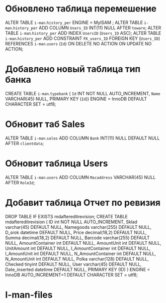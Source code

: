 # Обновлено таблица перемешение
ALTER TABLE `i-man`.`history_per` 
ENGINE = MyISAM ;
ALTER TABLE `i-man`.`history_per` 
ADD COLUMN `Users_ID` INT(11) NULL AFTER `toware`;
ALTER TABLE `i-man`.`history_per` 
ADD INDEX `UsersID` (`Users_ID` ASC);
ALTER TABLE `i-man`.`history_per`
ADD CONSTRAINT `FK_users_ID`
FOREIGN KEY (`Users_ID`)
REFERENCES `i-man`.`users` (`Id`)
ON DELETE NO ACTION
ON UPDATE NO ACTION;
  
# Добавлено новый таблица тип банка
CREATE TABLE `i-man`.`typebank` (
  `Id` INT NOT NULL AUTO_INCREMENT,
  `Name` VARCHAR(45) NULL,
  PRIMARY KEY (`Id`))
ENGINE = InnoDB
DEFAULT CHARACTER SET = utf8;
# Обновит таб Sales 
ALTER TABLE `i-man`.`sales` 
ADD COLUMN `Bank` INT(11) NULL DEFAULT NULL AFTER `clientdata`;
# Обновит таблица Users
ALTER TABLE `i-man`.`users` 
ADD COLUMN `Macaddress` VARCHAR(45) NULL AFTER `RoleId`;
# Добавит таблица Отчет по ревизия 
DROP TABLE IF EXISTS mdaftereditrevision;
CREATE TABLE mdaftereditrevision (
  ID int NOT NULL AUTO_INCREMENT,
  Sklad varchar(45) DEFAULT NULL,
  Namegoods varchar(255) DEFAULT NULL,
  D_srok datetime DEFAULT NULL,
  Price decimal(18,2) DEFAULT NULL,
  Summa decimal(18,2) DEFAULT NULL,
  Barcode varchar(255) DEFAULT NULL,
  AmountContainer int DEFAULT NULL,
  AmountUnit int DEFAULT NULL,
  UnitAmount int DEFAULT NULL,
  I_AmountContainer int DEFAULT NULL,
  I_AmountUnit int DEFAULT NULL,
  N_AmountContainer int DEFAULT NULL,
  N_AmountUnit int DEFAULT NULL,
  Polka varchar(128) DEFAULT NULL,
  Checked tinyint DEFAULT NULL,
  User varchar(45) DEFAULT NULL,
  Date_inserted datetime DEFAULT NULL,
  PRIMARY KEY (ID)
)
ENGINE = InnoDB AUTO_INCREMENT=1
DEFAULT CHARACTER SET = utf8;
 # I-man-files







